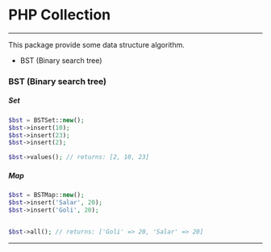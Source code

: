 # PHP Collection
_____
This package provide some data structure algorithm.


- BST (Binary search tree)



### BST (Binary search tree)
##### Set
``` php
$bst = BSTSet::new();
$bst->insert(10);
$bst->insert(23);
$bst->insert(2);

$bst->values(); // returns: [2, 10, 23]
```
##### Map
``` php
$bst = BSTMap::new();
$bst->insert('Salar', 20);
$bst->insert('Goli', 20);


$bst->all(); // returns: ['Goli' => 20, 'Salar' => 20]
```
_________

